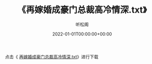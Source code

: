 ﻿---
title:  《再嫁婚成豪门总裁高冷情深.txt》
date:   2022-01-01T00:00:00+00:00
author: 听松阁
layout: post
permalink: /再嫁婚成豪门总裁高冷情深/
categories: 小说
tags: [小说]
---

点击《 [再嫁婚成豪门总裁高冷情深.txt](http://img.660000.xyz/bookstukust/book/bntxt/10/再嫁婚成豪门总裁高冷情深.txt)》进行下载